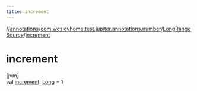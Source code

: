 ```yaml
---
title: increment
---
```

//[annotations](../../../index.html)/[com.wesleyhome.test.jupiter.annotations.number](../index.html)/[LongRangeSource](index.html)/[increment](increment.html)



# increment



[jvm]\
val [increment](increment.html): [Long](https://kotlinlang.org/api/latest/jvm/stdlib/kotlin/-long/index.html) = 1




